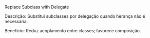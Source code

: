 Replace Subclass with Delegate

Descrição: Substitui subclasses por delegação quando herança não é necessária.

Benefício: Reduz acoplamento entre classes; favorece composição.
